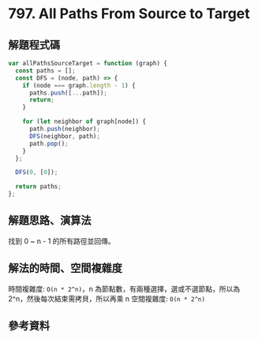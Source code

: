 # 797. All Paths From Source to Target

## 解題程式碼

```javascript
var allPathsSourceTarget = function (graph) {
  const paths = [];
  const DFS = (node, path) => {
    if (node === graph.length - 1) {
      paths.push([...path]);
      return;
    }

    for (let neighbor of graph[node]) {
      path.push(neighbor);
      DFS(neighbor, path);
      path.pop();
    }
  };

  DFS(0, [0]);

  return paths;
};
```

## 解題思路、演算法

找到 0 ~ n - 1 的所有路徑並回傳。

## 解法的時間、空間複雜度

時間複雜度: `O(n * 2^n)`，n 為節點數，有兩種選擇，選或不選節點，所以為 2^n，然後每次結束需拷貝，所以再乘 n
空間複雜度: `O(n * 2^n)`

## 參考資料

